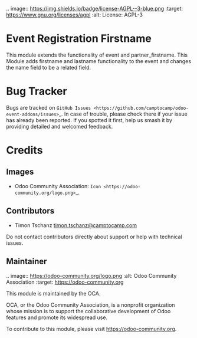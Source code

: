 .. image:: https://img.shields.io/badge/license-AGPL--3-blue.png
   :target: https://www.gnu.org/licenses/agpl
   :alt: License: AGPL-3

Event Registration Firstname
============================

This module extends the functionality of event and partner_firstname.
This Module adds firstname and lastname functionality to the event and changes the name field to be a related field.


Bug Tracker
===========

Bugs are tracked on `GitHub Issues
<https://github.com/camptocamp/odoo-event-addons/issues>`_. In case of trouble, please
check there if your issue has already been reported. If you spotted it first,
help us smash it by providing detailed and welcomed feedback.

Credits
=======

Images
------

* Odoo Community Association: `Icon <https://odoo-community.org/logo.png>`_.

Contributors
------------

* Timon Tschanz <timon.tschanz@camptocamp.com> 

Do not contact contributors directly about support or help with technical issues.

Maintainer
----------

.. image:: https://odoo-community.org/logo.png
   :alt: Odoo Community Association
   :target: https://odoo-community.org

This module is maintained by the OCA.

OCA, or the Odoo Community Association, is a nonprofit organization whose
mission is to support the collaborative development of Odoo features and
promote its widespread use.

To contribute to this module, please visit https://odoo-community.org.
